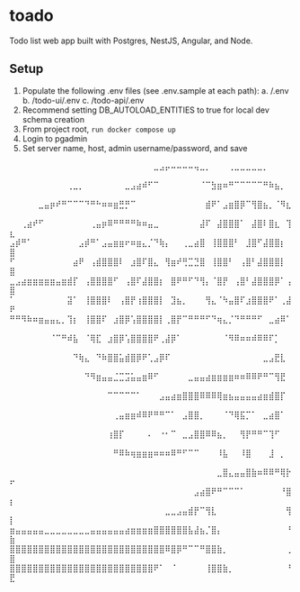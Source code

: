 # toado
Todo list web app built with Postgres, NestJS, Angular, and Node.

## Setup
1. Populate the following .env files (see .env.sample at each path):
  a. /.env
  b. /todo-ui/.env
  c. /todo-api/.env
2. Recommend setting DB_AUTOLOAD_ENTITIES to true for local dev schema creation
3. From project root, `run docker compose up`
4. Login to pgadmin
5. Set server name, host, admin username/password, and save

⠀⠀⠀⠀⠀⠀⠀⠀⠀⠀⠀⠀⠀⠀⠀⠀⠀⠀⠀⠀⠀⠀⠀⠀⠀⣀⣠⡤⠤⠤⠤⠤⢤⣀⡀⠀⠀⠀⢀⣀⣀⣀⣀⣀⡀⠀⠀⠀⠀⠀
⠀⠀⠀⠀⠀⠀⠀⠀⠀⠀⢀⣀⡀⠀⠀⠀⠀⠀⠀⠀⣀⣠⣴⠾⠋⠉⠀⠀⠀⠀⠀⠀⠀⠈⠉⣳⣶⠶⠛⠉⠉⠉⠉⠉⠛⠷⣦⡀⠀⠀
⠀⠀⠀⠀⠀⣀⣤⡶⠞⠛⠉⠉⠉⠙⠛⠓⠶⠶⣶⣛⡛⠉⠀⠀⠀⠀⠀⠀⠀⠀⠀⠀⠀⠀⣾⠟⠁⣠⣶⣿⡿⠉⢻⣿⣦⡀⠈⠻⣆⠀
⠀⠀⢀⣴⠞⠋⠀⠀⠀⠀⠀⠀⠀⠀⢀⣤⡶⠿⠛⠛⠛⠛⠷⠶⣤⣀⠀⠀⠀⠀⠀⠀⠀⣼⠏⠀⣼⣿⣿⣿⠁⠀⣼⣿⠇⣿⣆⠀⢹⣆
⣠⡾⠛⠁⠀⠀⠀⠀⠀⠀⠀⠀⣠⡾⠛⠁⣠⣤⣶⣶⠖⠶⣶⣄⡈⠙⢷⡄⠀⠀⢀⣀⣴⣿⠀⢸⣿⣿⣿⠃⠀⣸⣿⠋⣼⣿⣿⡆⠀⣿
⠋⠀⠀⠀⠀⠀⠀⠀⠀⠀⠀⣴⠟⠀⢠⣾⣿⣿⣿⠇⠀⣰⣿⠏⣿⣄⠀⢻⣶⠞⢛⣉⣙⣿⠀⢸⣿⣿⠃⠀⢠⣿⠃⣼⣿⣿⣿⡇⠀⣿
⣀⣠⣴⣶⣶⣶⣶⣶⣤⣶⣾⡏⠀⢠⣿⣿⣿⣿⠋⠀⢠⣿⠏⣼⣿⣿⡆⠀⣿⠟⠛⠋⠙⢻⡄⠈⣿⡟⠀⢠⣿⠃⣼⣿⣿⣿⡿⠁⢠⣿
⠁⠀⠀⠀⠀⠀⠀⠀⠀⠀⣽⠁⠀⢸⣿⣿⣿⠇⠀⢠⣿⡟⢰⣿⣿⣿⡇⠀⣹⣦⡀⠀⠀⠀⢻⣄⠈⠳⣤⣿⠏⣰⣿⣿⣿⠟⠁⢀⣼⠟
⠛⠛⠻⠷⠶⣶⣤⣤⣄⡀⢹⡆⠀⢸⣿⣿⠏⠀⣰⣿⡿⢡⣿⣿⣿⣿⡇⢀⣿⡟⠉⠛⠛⠛⠋⠙⢶⣄⡈⠙⠛⠛⠛⠋⠀⣀⣴⠿⠁⠀
⠀⠀⠀⠀⠀⠀⠀⠈⠉⠛⠾⣧⠀⠈⢿⣏⠀⣰⣿⡿⢡⣿⣿⣿⣿⠟⢀⣼⡿⠁⠀⠀⠀⠀⠀⠀⠀⠈⠻⠿⠶⠶⠾⠿⠿⠏⡁⠀⠀⠀
⠀⠀⠀⠀⠀⠀⠀⠀⠀⠀⠀⠙⢷⣄⠀⠙⠷⣿⣿⣥⣾⣿⡿⠟⢁⣠⡿⠏⠀⠀⠀⠀⠀⠀⠀⠀⠀⠀⠀⠀⠀⠀⠀⠀⣀⣠⣟⣇⠀⠀
⠀⠀⠀⠀⠀⠀⠀⠀⠀⠀⠀⠀⠀⠙⠻⣶⣤⣤⣈⣉⣩⣥⣤⣶⠿⠋⠀⠀⠀⠀⠀⣀⣤⣤⣴⣶⣶⣶⣶⠶⠶⠿⠿⠟⠛⠉⢻⣟⠀⠀
⠀⠀⠀⠀⠀⠀⠀⠀⠀⠀⠀⠀⠀⠀⠀⠀⠀⠉⠉⠉⠉⠉⠁⠀⠀⠀⣠⣤⣴⣶⣿⣿⣿⠿⠿⠿⢿⣶⣦⣤⣤⣤⣤⣴⣶⣾⣿⡏⠀⠀
⠀⠀⠀⠀⠀⠀⠀⠀⠀⠀⠀⠀⠀⠀⠀⠀⠀⠀⢀⣤⣶⣶⠾⠿⠟⠛⠛⠉⠁⠀⣠⣿⣿⡀⠀⠀⠀⠈⠙⢿⣯⡉⠁⠀⣀⣴⣿⠁⠀⠀
⠀⠀⠀⠀⠀⠀⠀⠀⠀⠀⠀⠀⠀⠀⠀⠀⠀⢰⣿⡏⠀⠀⠀⠀⠄⠀⠐⠂⠉⠀⣀⣠⣿⣿⠿⠿⣦⡀⠀⠀⢻⡟⠛⠛⠉⢹⠋⠀⠀⠀
⠀⠀⠀⠀⠀⠀⠀⠀⠀⠀⠀⠀⠀⠀⠀⠀⠀⠀⠛⠿⠷⢶⣶⣶⣶⠶⠶⠶⠿⠛⠋⠉⠉⠀⠀⠀⠸⣧⠀⠀⠸⣿⠀⠀⠀⣸⠀⡀⠀⠀
⠀⠀⠀⠀⠀⠀⠀⠀⠀⠀⠀⠀⠀⠀⠀⠀⠀⠀⠀⠀⠀⠀⠀⠀⠀⠀⠀⠀⠀⠀⠀⠀⠀⠀⠀⠀⣀⣿⣄⣤⣤⣿⣷⠶⠿⠿⠛⢿⡗⠖
⠀⠀⠀⠀⠀⠀⠀⠀⠀⠀⠀⠀⠀⠀⠀⠀⠀⠀⠀⠀⠀⠀⠀⠀⠀⠀⠀⠀⠀⠀⠀⠀⣠⣴⣿⠟⠛⠉⠉⠉⠁⠀⠀⠀⠀⠀⠀⠘⣿⡆
⠀⠀⠀⠀⠀⠀⠀⠀⠀⠀⠀⠀⠀⠀⠀⠀⠀⠀⠀⠀⠀⠀⠀⠀⠀⠀⠀⣀⣀⣠⣤⣾⡟⠉⢻⣇⠀⠀⠀⠀⠀⠀⠀⠀⠀⠀⠀⠀⢻⡇
⣶⣤⣤⣤⣤⣤⣀⣀⣀⣀⣀⣀⣀⣀⣤⣤⣤⣤⣤⣤⣴⣶⣶⣶⣶⣿⣿⣿⣿⣿⣿⣧⣼⣦⡈⣿⡄⠀⠀⠀⠀⠀⠀⠀⠀⠀⠀⠀⠘⣷
⣿⣿⣿⣿⣿⣿⣿⣿⣿⣿⣿⣿⣿⣿⣿⣿⣿⣿⣿⣿⣿⣿⣿⣿⣿⣿⣿⠿⣿⡿⠛⠉⠉⠛⣿⣿⣷⡀⠀⠀⠀⠀⠀⠀⠀⠀⠀⠀⢀⣿
⣿⣿⣿⣿⣿⣿⣿⣿⣿⣿⣿⣿⣿⣿⣿⣿⣿⣿⣿⣿⣿⣿⣿⣿⣿⠟⠁⠀⠈⠀⠀⠀⠀⠀⢸⣿⣿⣷⡀⠀⠀⠀⠀⠀⠀⠀⠀⠀⠘⣟
